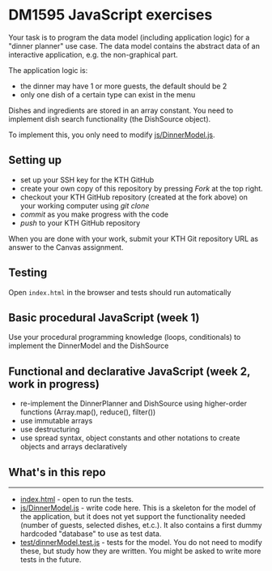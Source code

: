 # DM1595 JavaScript exercises

Your task is to program the data model (including application logic) for a "dinner planner" use case. The data model contains the abstract data of an interactive application, e.g. the non-graphical part.

The application logic is:
- the dinner may have 1 or more guests, the default should be 2
- only one dish of a certain type can exist in the menu

Dishes and ingredients are stored in an array constant. You need to implement dish search functionality (the DishSource object).

To implement this, you only need to modify [js/DinnerModel.js](/js/DinnerModel.js). 

## Setting up
- set up your SSH key for the KTH GitHub
- create your own copy of this repository by pressing *Fork* at the top right.
- checkout your KTH GitHub repository (created at the fork above) on your working computer using *git clone*
- *commit* as you make progress with the code
- *push* to your KTH GitHub repository 

When you are done with your work, submit your KTH Git repository URL as answer to the Canvas assignment.

## Testing

Open `index.html` in the browser and tests should run automatically

## Basic procedural JavaScript (week 1)
Use your procedural programming knowledge (loops, conditionals) to implement the DinnerModel and the DishSource

## Functional and declarative JavaScript (week 2, work in progress)
- re-implement the DinnerPlanner and DishSource using higher-order functions (Array.map(), reduce(), filter())
- use immutable arrays
- use destructuring
- use spread syntax, object constants and other notations to create objects and arrays declaratively


## What's in this repo
-----

* [index.html](/index.html) - open to run the tests. 
* [js/DinnerModel.js](/js/DinnerModel.js) - write code here. This is a skeleton for the model of the application, but it does not yet support the functionality needed (number of guests, selected dishes, et.c.). It also contains a first dummy hardcoded "database" to use as test data.
* [test/dinnerModel.test.js](/test/dinnerModel.test.js) - tests for the model. You do not need to modify these, but study how they are written. You might be asked to write more tests in the future. 


